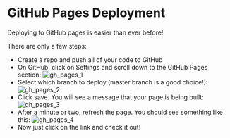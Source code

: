 # GitHub Pages Deployment

Deploying to GitHub pages is easier than ever before!

There are only a few steps:

- Create a repo and push all of your code to GitHub
- On GitHub, click on Settings and scroll down to the GitHub Pages section:
  ![gh_pages_1](./assets/gh_pages_1.png)
- Select which branch to deploy (master branch is a good choice!):
  ![gh_pages_2](./assets/gh_pages_2.png)
- Click save. You will see a message that your page is being built:
  ![gh_pages_3](./assets/gh_pages_3.png)
- After a minute or two, refresh the page. You should see something like this:
  ![gh_pages_4](./assets/gh_pages_4.png)
- Now just click on the link and check it out!
